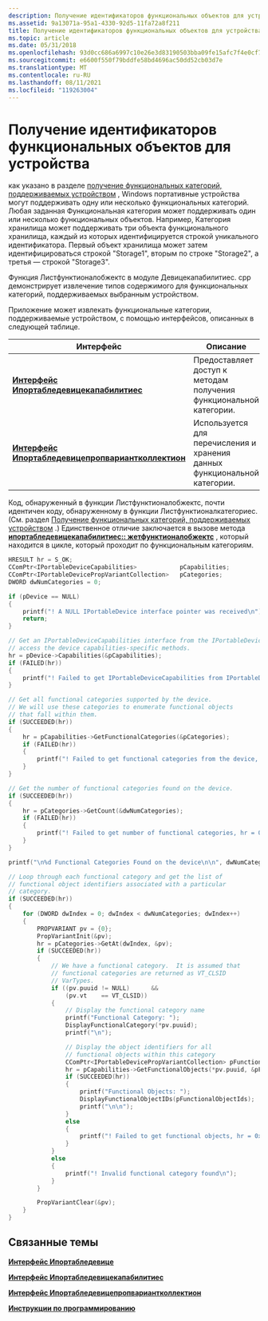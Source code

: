 ```yaml
---
description: Получение идентификаторов функциональных объектов для устройства
ms.assetid: 9a13071a-95a1-4330-92d5-11fa72a8f211
title: Получение идентификаторов функциональных объектов для устройства
ms.topic: article
ms.date: 05/31/2018
ms.openlocfilehash: 93d0cc686a6997c10e26e3d83190503bba09fe15afc7f4e0cf75e297f0d905f2
ms.sourcegitcommit: e6600f550f79bddfe58bd4696ac50dd52cb03d7e
ms.translationtype: MT
ms.contentlocale: ru-RU
ms.lasthandoff: 08/11/2021
ms.locfileid: "119263004"
---
```

# <a name="retrieving-the-functional-object-identifiers-for-a-device"></a>Получение идентификаторов функциональных объектов для устройства

как указано в разделе [получение функциональных категорий, поддерживаемых устройством](retrieving-the-functional-categories-supported-by-a-device.md) , Windows портативные устройства могут поддерживать одну или несколько функциональных категорий. Любая заданная Функциональная категория может поддерживать один или несколько функциональных объектов. Например, Категория хранилища может поддерживать три объекта функционального хранилища, каждый из которых идентифицируется строкой уникального идентификатора. Первый объект хранилища может затем идентифицироваться строкой "Storage1", вторым по строке "Storage2", а третья — строкой "Storage3".

Функция Листфунктионалобжектс в модуле Девицекапабилитиес. cpp демонстрирует извлечение типов содержимого для функциональных категорий, поддерживаемых выбранным устройством.

Приложение может извлекать функциональные категории, поддерживаемые устройством, с помощью интерфейсов, описанных в следующей таблице.



| Интерфейс                                                                                      | Описание                                                   |
|------------------------------------------------------------------------------------------------|---------------------------------------------------------------|
| [**Интерфейс Ипортабледевицекапабилитиес**](/windows/desktop/api/portabledeviceapi/nn-portabledeviceapi-iportabledevicecapabilities)                   | Предоставляет доступ к методам получения функциональной категории. |
| [**Интерфейс Ипортабледевицепропвариантколлектион**](iportabledevicepropvariantcollection.md) | Используется для перечисления и хранения данных функциональной категории.         |



 

Код, обнаруженный в функции Листфунктионалобжектс, почти идентичен коду, обнаруженному в функции Листфунктионалкатегориес. (См. раздел [Получение функциональных категорий, поддерживаемых устройством](retrieving-the-functional-categories-supported-by-a-device.md) .) Единственное отличие заключается в вызове метода [**ипортабледевицекапабилитиес:: жетфунктионалобжектс**](/windows/desktop/api/PortableDeviceApi/nf-portabledeviceapi-iportabledevicecapabilities-getfunctionalobjects) , который находится в цикле, который проходит по функциональным категориям.


```C++
HRESULT hr = S_OK;
CComPtr<IPortableDeviceCapabilities>            pCapabilities;
CComPtr<IPortableDevicePropVariantCollection>   pCategories;
DWORD dwNumCategories = 0;

if (pDevice == NULL)
{
    printf("! A NULL IPortableDevice interface pointer was received\n");
    return;
}

// Get an IPortableDeviceCapabilities interface from the IPortableDevice interface to
// access the device capabilities-specific methods.
hr = pDevice->Capabilities(&pCapabilities);
if (FAILED(hr))
{
    printf("! Failed to get IPortableDeviceCapabilities from IPortableDevice, hr = 0x%lx\n",hr);
}

// Get all functional categories supported by the device.
// We will use these categories to enumerate functional objects
// that fall within them.
if (SUCCEEDED(hr))
{
    hr = pCapabilities->GetFunctionalCategories(&pCategories);
    if (FAILED(hr))
    {
        printf("! Failed to get functional categories from the device, hr = 0x%lx\n",hr);
    }
}

// Get the number of functional categories found on the device.
if (SUCCEEDED(hr))
{
    hr = pCategories->GetCount(&dwNumCategories);
    if (FAILED(hr))
    {
        printf("! Failed to get number of functional categories, hr = 0x%lx\n",hr);
    }
}

printf("\n%d Functional Categories Found on the device\n\n", dwNumCategories);

// Loop through each functional category and get the list of
// functional object identifiers associated with a particular
// category.
if (SUCCEEDED(hr))
{
    for (DWORD dwIndex = 0; dwIndex < dwNumCategories; dwIndex++)
    {
        PROPVARIANT pv = {0};
        PropVariantInit(&pv);
        hr = pCategories->GetAt(dwIndex, &pv);
        if (SUCCEEDED(hr))
        {
            // We have a functional category.  It is assumed that
            // functional categories are returned as VT_CLSID
            // VarTypes.
            if ((pv.puuid != NULL)      &&
                (pv.vt    == VT_CLSID))
            {
                // Display the functional category name
                printf("Functional Category: ");
                DisplayFunctionalCategory(*pv.puuid);
                printf("\n");

                // Display the object identifiers for all
                // functional objects within this category
                CComPtr<IPortableDevicePropVariantCollection> pFunctionalObjectIds;
                hr = pCapabilities->GetFunctionalObjects(*pv.puuid, &pFunctionalObjectIds);
                if (SUCCEEDED(hr))
                {
                    printf("Functional Objects: ");
                    DisplayFunctionalObjectIDs(pFunctionalObjectIds);
                    printf("\n\n");
                }
                else
                {
                    printf("! Failed to get functional objects, hr = 0x%lx\n", hr);
                }
            }
            else
            {
                printf("! Invalid functional category found\n");
            }
        }

        PropVariantClear(&pv);
    }
}
```



## <a name="related-topics"></a>Связанные темы

<dl> <dt>

[**Интерфейс Ипортабледевице**](/windows/desktop/api/PortableDeviceApi/nn-portabledeviceapi-iportabledevice)
</dt> <dt>

[**Интерфейс Ипортабледевицекапабилитиес**](/windows/desktop/api/portabledeviceapi/nn-portabledeviceapi-iportabledevicecapabilities)
</dt> <dt>

[**Интерфейс Ипортабледевицепропвариантколлектион**](iportabledevicepropvariantcollection.md)
</dt> <dt>

[**Инструкции по программированию**](programming-guide.md)
</dt> </dl>

 

 



